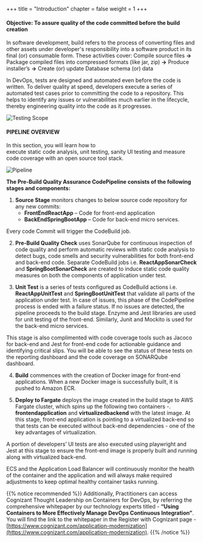 +++
title = "Introduction"
chapter = false
weight = 1
+++

#### Objective: To assure quality of the code committed before the build creation

In software development, build refers to the process of converting files and other assets under developer's responsibility into a software product in its final (or) consumable form. These activities cover:
Compile source files **->** Package compiled files into compressed formats (like jar, zip) **->** Produce installer’s **->** Create (or) update Database schema (or) data


In DevOps, tests are designed and automated even before the code is written. To deliver quality at speed, developers execute a series of automated test cases prior to committing the code to a repository. This helps to identify any issues or vulnerabilities much earlier in the lifecycle, thereby engineering quality into the code as it progresses.

![Testing Scope](/images/module1/Module_1.png)


#### PIPELINE OVERVIEW

In this section, you will learn how to execute static code analysis, unit testing, sanity UI testing and measure code coverage with an open source tool stack.  

![Pipeline](/images/module1/module1_pipeline.png)

**The Pre-Build Quality Assurance CodePipeline consists of the following stages and components:**

1. **Source Stage** monitors changes to below source code repository for any new commits:
    - **FrontEndReactApp** – Code for front-end application
    - **BackEndSpringBootApp** – Code for back-end micro services. 
    
Every code Commit will trigger the CodeBuild job. 


2.	**Pre-Build Quality Check** uses SonarQube for continuous inspection of code quality and perform automatic reviews with static code analysis to detect bugs, code smells and security vulnerabilities for both front-end and back-end code. 
Separate CodeBuild jobs i.e. **ReactAppSonarCheck** and **SpringBootSonarCheck** are created to induce static code quality measures on both the components of application under test.

3.	**Unit Test** is a series of tests configured as CodeBuild actions i.e. **ReactAppUnitTest** and **SpringBootUnitTest** that validate all parts of the application under test. In case of issues, this phase of the CodePipeline process is ended with a failure status. If no issues are detected, the pipeline proceeds to the build stage.
Enzyme and Jest libraries are used for unit testing of the front-end. Similarly, Junit and Mockito is used for the back-end micro services.  

This stage is also complimented with code coverage tools such as Jacoco for back-end and Jest for front-end code for actionable guidance and identifying critical slips. You will be able to see the status of these tests on the reporting dashboard and the code coverage on SONARQube dashboard.

4.	**Build** commences with the creation of Docker image for front-end applications. When a new Docker image is successfully built, it is pushed to Amazon ECR.

5.	**Deploy to Fargate** deploys the image created in the build stage to AWS Fargate cluster, which spins up the following two containers -. **frontendapplication** and **virtualizedbackend** with the latest image.
At this stage, front-end application is pointing to a virtualized back-end so that tests can be executed without back-end dependencies - one of the key advantages of virtualization.

A portion of developers’ UI tests are also executed using playwright and Jest at this stage to ensure the front-end image is properly built and running along with virtualized back-end.

ECS and the Application Load Balancer will continuously monitor the health of the container and the application and will always make required adjustments to keep optimal healthy container tasks running. 

{{% notice recommended %}} 
Additionally, Practitioners can access Cognizant Thought Leadership on Containers for DevOps, by referring the comprehensive whitepaper by our technology experts titled - **“Using Containers to More Effectively Manage DevOps Continuous Integration”**. You will find the link to the whitepaper in the Register with Cognizant page - [https://www.cognizant.com/application-modernization](https://www.cognizant.com/application-modernization).
{{% /notice %}}



